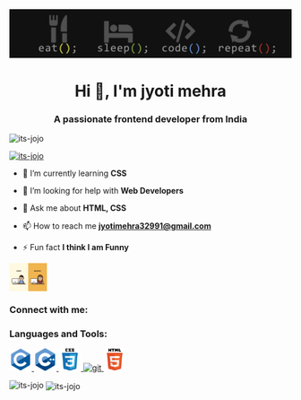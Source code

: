 <img src="mainbanner.jpeg">
<h1 align="center">Hi 👋, I'm jyoti mehra</h1>
<h3 align="center">A passionate frontend developer from India</h3>

<p align="left"> <img src="https://komarev.com/ghpvc/?username=its-jojo&label=Profile%20views&color=0e75b6&style=flat" alt="its-jojo" /> </p>

<p align="left"> <a href="https://github.com/ryo-ma/github-profile-trophy"><img src="https://github-profile-trophy.vercel.app/?username=its-jojo" alt="its-jojo" /></a> </p>

- 🌱 I’m currently learning **CSS**

- 🤝 I’m looking for help with **Web Developers**

- 💬 Ask me about **HTML, CSS**

- 📫 How to reach me **jyotimehra32991@gmail.com**

- ⚡ Fun fact **I think I am Funny**
<img align="center" height ="50px" src=coder_and_designer.gif>
<h3 align="left">Connect with me:</h3>
<p align="left">
</p>

<h3 align="left">Languages and Tools:</h3>
<p align="left"> <a href="https://www.cprogramming.com/" target="_blank" rel="noreferrer"> <img src="https://raw.githubusercontent.com/devicons/devicon/master/icons/c/c-original.svg" alt="c" width="40" height="40"/> </a> <a href="https://www.w3schools.com/cpp/" target="_blank" rel="noreferrer"> <img src="https://raw.githubusercontent.com/devicons/devicon/master/icons/cplusplus/cplusplus-original.svg" alt="cplusplus" width="40" height="40"/> </a> <a href="https://www.w3schools.com/css/" target="_blank" rel="noreferrer"> <img src="https://raw.githubusercontent.com/devicons/devicon/master/icons/css3/css3-original-wordmark.svg" alt="css3" width="40" height="40"/> </a> <a href="https://git-scm.com/" target="_blank" rel="noreferrer"> <img src="https://www.vectorlogo.zone/logos/git-scm/git-scm-icon.svg" alt="git" width="40" height="40"/> </a> <a href="https://www.w3.org/html/" target="_blank" rel="noreferrer"> <img src="https://raw.githubusercontent.com/devicons/devicon/master/icons/html5/html5-original-wordmark.svg" alt="html5" width="40" height="40"/> </a> </p>

<p><img align="left" src="https://github-readme-stats.vercel.app/api/top-langs?username=its-jojo&show_icons=true&locale=en&layout=compact" alt="its-jojo" /></p>

<p>&nbsp;<img align="center" src="https://github-readme-stats.vercel.app/api?username=its-jojo&show_icons=true&locale=en" alt="its-jojo" /></p>
